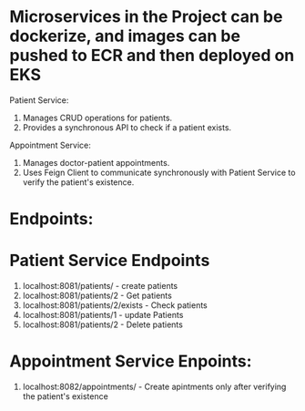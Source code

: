 Microservices in the Project can be dockerize, and images can be pushed to ECR and then deployed on EKS
=======================================================================================================
Patient Service:
1) Manages CRUD operations for patients. 
2) Provides a synchronous API to check if a patient exists.

Appointment Service: 
1) Manages doctor-patient appointments. 
2) Uses Feign Client to communicate synchronously with Patient Service to verify the patient's existence.

Endpoints:
=================================================================
Patient Service Endpoints
=======================================================
1) localhost:8081/patients/ - create patients
2) localhost:8081/patients/2 - Get patients
3) localhost:8081/patients/2/exists - Check patients 
4) localhost:8081/patients/1 - update Patients
5) localhost:8081/patients/2 - Delete patients

Appointment Service Enpoints:
==============================================================
1) localhost:8082/appointments/ - Create apintments only after verifying the patient's existence
